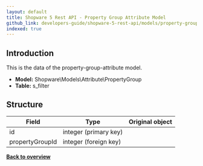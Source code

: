 ```yaml
---
layout: default
title: Shopware 5 Rest API - Property Group Attribute Model
github_link: developers-guide/shopware-5-rest-api/models/property-group-attribute/index.md
indexed: true
---
```


## Introduction

This is the data of the property-group-attribute model.

* **Model:** Shopware\Models\Attribute\PropertyGroup
* **Table:** s_filter

## Structure

| Field               | Type                  | Original object                                 |
|---------------------|-----------------------|-------------------------------------------------|
| id 	         	  | integer (primary key) |                                                 |
| propertyGroupId  	  | integer (foreign key) | 		                                        |

**[Back to overview](../)**